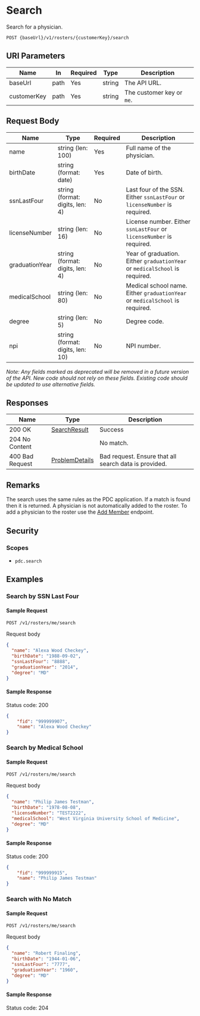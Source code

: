 # Search

Search for a physician.

```HTTP
POST {baseUrl}/v1/rosters/{customerKey}/search
```

## URI Parameters

| Name | In | Required | Type | Description |
| - | - | - | - | - |
| baseUrl | path | Yes | string | The API URL. |
| customerKey | path | Yes | string | The customer key or `me`. |

## Request Body

| Name | Type | Required | Description |
| - | - | - | - |
| name | string (len: 100) | Yes | Full name of the physician. |
| birthDate | string (format: date) | Yes | Date of birth. |
| ssnLastFour | string (format: digits, len: 4) | No | Last four of the SSN. Either `ssnLastFour` or `licenseNumber` is required. |
| licenseNumber | string (len: 16) | No | License number. Either `ssnLastFour` or `licenseNumber` is required. |
| graduationYear | string (format: digits, len: 4) | No | Year of graduation. Either `graduationYear` or `medicalSchool` is required. |
| medicalSchool | string (len: 80) | No | Medical school name. Either `graduationYear` or `medicalSchool` is required. |
| degree | string (len: 5) | No | Degree code. |
| npi | string (format: digits, len: 10) | No | NPI number. |

*Note: Any fields marked as deprecated will be removed in a future version of the API. New code should not rely on these fields. Existing code should be updated to use alternative fields.*

## Responses

| Name | Type | Description |
| - | - | - |
| 200 OK | [SearchResult](../definitions/search-result.md) | Success |
| 204 No Content | | No match. |
| 400 Bad Request | [ProblemDetails](../definitions/problem-details.md) | Bad request. Ensure that all search data is provided. |

## Remarks

The search uses the same rules as the PDC application. If a match is found then it is returned. A physician is not automatically added to the roster. To add a physician to the roster use the [Add Member](../members-v1/add.md) endpoint.

## Security

### Scopes

- `pdc.search`

## Examples

### Search by SSN Last Four

#### Sample Request

```HTTP
POST /v1/rosters/me/search
```

Request body

```json
{
  "name": "Alexa Wood Checkey",
  "birthDate": "1988-09-02",
  "ssnLastFour": "8888",
  "graduationYear": "2014",
  "degree": "MD"
}
```

#### Sample Response

Status code: 200

```json
{
    "fid": "999999907",
    "name": "Alexa Wood Checkey"
}
```

### Search by Medical School

#### Sample Request

```HTTP
POST /v1/rosters/me/search
```

Request body

```json
{
  "name": "Philip James Testman",
  "birthDate": "1978-08-08",
  "licenseNumber": "TEST2222",
  "medicalSchool": "West Virginia University School of Medicine",
  "degree": "MD"
}
```

#### Sample Response

Status code: 200

```json
{
    "fid": "999999915",
    "name": "Philip James Testman"
}
```

### Search with No Match

#### Sample Request

```HTTP
POST /v1/rosters/me/search
```

Request body

```json
{
  "name": "Robert Finaling",
  "birthDate": "1944-01-06",
  "ssnLastFour": "7777",
  "graduationYear": "1960",
  "degree": "MD"
}
```

#### Sample Response

Status code: 204

